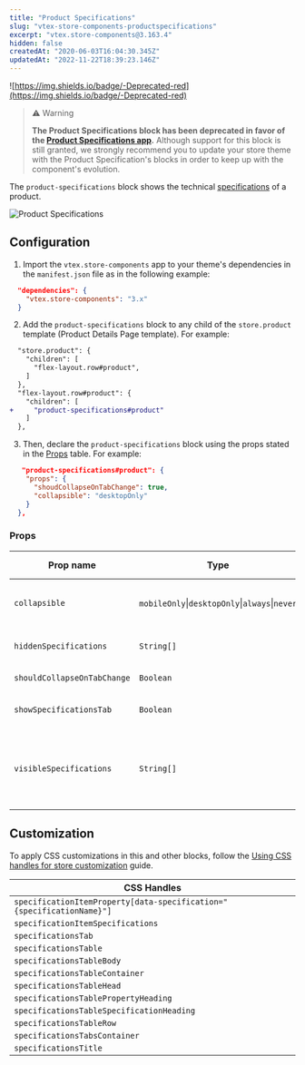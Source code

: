 ```yaml
---
title: "Product Specifications"
slug: "vtex-store-components-productspecifications"
excerpt: "vtex.store-components@3.163.4"
hidden: false
createdAt: "2020-06-03T16:04:30.345Z"
updatedAt: "2022-11-22T18:39:23.146Z"
---
```

![https://img.shields.io/badge/-Deprecated-red](https://img.shields.io/badge/-Deprecated-red)

> ⚠️ Warning
>
> **The Product Specifications block has been deprecated in favor of the [Product Specifications app](https://developers.vtex.com/vtex-developer-docs/docs/vtex-product-specifications/).** Although support for this block is still granted, we strongly recommend you to update your store theme with the Product Specification's blocks in order to keep up with the component's evolution.

The `product-specifications` block shows the technical [specifications](https://help.vtex.com/tutorial/what-are-fields-or-specifications--2lB4AgibEseceMggKE2k2m) of a product.

![Product Specifications](https://user-images.githubusercontent.com/27777263/71525823-4bd8a380-28b2-11ea-8d5c-7678426ec1ab.png)

## Configuration

1. Import the `vtex.store-components` app to your theme's dependencies in the `manifest.json` file as in the following example:

```json
  "dependencies": {
    "vtex.store-components": "3.x"
  }
```

2. Add the `product-specifications` block to any child of the `store.product` template (Product Details Page template). For example:

```diff
  "store.product": {
    "children": [
      "flex-layout.row#product",
    ]
  },
  "flex-layout.row#product": {
    "children": [
+     "product-specifications#product"
    ]
  },
```

3. Then, declare the `product-specifications` block using the props stated in the [Props](#props) table. For example:

```json  
   "product-specifications#product": {
    "props": {
      "shoudCollapseOnTabChange": true,
      "collapsible": "desktopOnly"
    }
  },
```

### Props

| Prop name                | Type                                                       | Description                                                                                                            | Default value |
| ------------------------ | ---------------------------------------------------------- | ---------------------------------------------------------------------------------------------------------------------- | ------------- |
| `collapsible`              | `mobileOnly`&#124;`desktopOnly`&#124;`always`&#124;`never` | Defines when the content of the specifications should be collapsed.                                                   | `always`      |
| `hiddenSpecifications`     | `String[]`                                                 | Name of the specifications to be hidden.                                                                          | `[]`          |
| `shouldCollapseOnTabChange` | `Boolean`                                                  | If it should collapse if you change the tab.                                                                            | `false`       |
| `showSpecificationsTab`    | `Boolean`                                                  | Shows the component in the tabs mode if `true`.                                                                | `false`       |
| `visibleSpecifications`    | `String[]`                                                 | Name of the specifications to be presented. Only provide one of `hiddenSpecifications` or `visibleSpecifications`. | `[]`          |

## Customization

To apply CSS customizations in this and other blocks, follow the [Using CSS handles for store customization](https://developers.vtex.com/vtex-developer-docs/docs/vtex-io-documentation-using-css-handles-for-store-customization) guide.

| CSS Handles                               |
| ----------------------------------------- |
| `specificationItemProperty[data-specification="{specificationName}"]` |
| `specificationItemSpecifications`         |
| `specificationsTab`                       |
| `specificationsTable`                     |
| `specificationsTableBody`                 |
| `specificationsTableContainer`            |
| `specificationsTableHead`                 |
| `specificationsTablePropertyHeading`      |
| `specificationsTableSpecificationHeading` |
| `specificationsTableRow`                  |
| `specificationsTabsContainer`             |
| `specificationsTitle`                     |